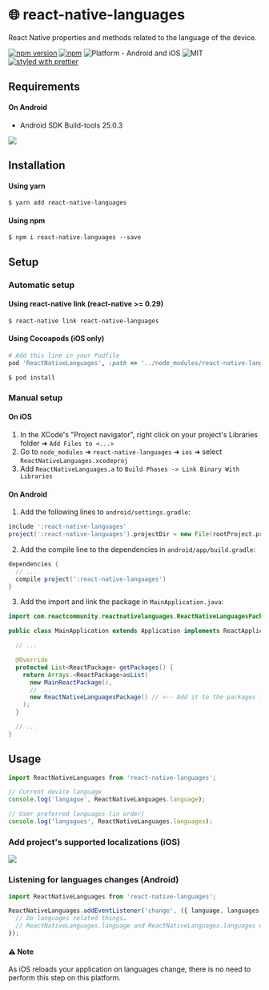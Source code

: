 # 🌐 react-native-languages

React Native properties and methods related to the language of the device.

[![npm version](https://badge.fury.io/js/react-native-languages.svg)](https://badge.fury.io/js/react-native-languages) [![npm](https://img.shields.io/npm/dt/react-native-languages.svg)](https://www.npmjs.org/package/react-native-languages) ![Platform - Android and iOS](https://img.shields.io/badge/platform-Android%20%7C%20iOS-yellow.svg) ![MIT](https://img.shields.io/dub/l/vibe-d.svg) [![styled with prettier](https://img.shields.io/badge/styled_with-prettier-ff69b4.svg)](https://github.com/prettier/prettier)

## Requirements

#### On Android

- Android SDK Build-tools 25.0.3

![](https://github.com/react-community/react-native-languages/blob/master/docs/android-build-tools.png?raw=true)

## Installation

#### Using yarn
```
$ yarn add react-native-languages
```

#### Using npm
```
$ npm i react-native-languages --save
```

## Setup

### Automatic setup

#### Using react-native link (react-native >= 0.29)

```
$ react-native link react-native-languages
```

#### Using Cocoapods (iOS only)

```ruby
# Add this line in your Podfile
pod 'ReactNativeLanguages', :path => '../node_modules/react-native-languages'
```

```
$ pod install
```

### Manual setup

#### On iOS

1. In the XCode's "Project navigator", right click on your project's Libraries folder ➜ `Add Files to <...>`
2. Go to `node_modules` ➜ `react-native-languages` ➜ `ios` ➜ select `ReactNativeLanguages.xcodeproj`
3. Add `ReactNativeLanguages.a` to `Build Phases -> Link Binary With Libraries`

#### On Android

1. Add the following lines to `android/settings.gradle`:

```gradle
include ':react-native-languages'
project(':react-native-languages').projectDir = new File(rootProject.projectDir, '../node_modules/react-native-languages/android')
```

2. Add the compile line to the dependencies in `android/app/build.gradle`:

```gradle
dependencies {
  // ...
  compile project(':react-native-languages')
}
```

3. Add the import and link the package in `MainApplication.java`:

```java
import com.reactcommunity.reactnativelanguages.ReactNativeLanguagesPackage; // <-- Add the ReactNativeLanguages import

public class MainApplication extends Application implements ReactApplication {

  // ...

  @Override
  protected List<ReactPackage> getPackages() {
    return Arrays.<ReactPackage>asList(
      new MainReactPackage(),
      // ...
      new ReactNativeLanguagesPackage() // <-- Add it to the packages list
    );
  }

  // ...
}
```

## Usage

```javascript
import ReactNativeLanguages from 'react-native-languages';

// Current device language
console.log('langague', ReactNativeLanguages.language);

// User preferred languages (in order)
console.log('langagues', ReactNativeLanguages.languages);
```

### Add project's supported localizations (iOS)

![](https://github.com/react-community/react-native-languages/blob/master/docs/xcode-adding-locales.png?raw=true)

### Listening for languages changes (Android)

```javascript
import ReactNativeLanguages from 'react-native-languages';

ReactNativeLanguages.addEventListener('change', ({ language, languages }) => {
  // Do languages related things…
  // ReactNativeLanguages.language and ReactNativeLanguages.languages will be correct too !
});
```

#### ⚠️ Note

As iOS reloads your application on languages change, there is no need to perform this step on this platform.
